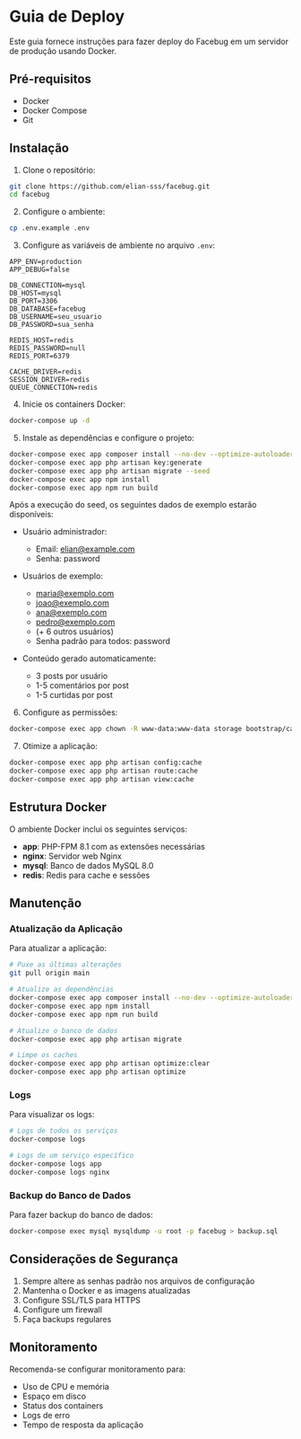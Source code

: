 # Guia de Deploy

Este guia fornece instruções para fazer deploy do Facebug em um servidor de produção usando Docker.

## Pré-requisitos

- Docker
- Docker Compose
- Git

## Instalação

1. Clone o repositório:
```bash
git clone https://github.com/elian-sss/facebug.git
cd facebug
```

2. Configure o ambiente:
```bash
cp .env.example .env
```

3. Configure as variáveis de ambiente no arquivo `.env`:
```env
APP_ENV=production
APP_DEBUG=false

DB_CONNECTION=mysql
DB_HOST=mysql
DB_PORT=3306
DB_DATABASE=facebug
DB_USERNAME=seu_usuario
DB_PASSWORD=sua_senha

REDIS_HOST=redis
REDIS_PASSWORD=null
REDIS_PORT=6379

CACHE_DRIVER=redis
SESSION_DRIVER=redis
QUEUE_CONNECTION=redis
```

4. Inicie os containers Docker:
```bash
docker-compose up -d
```

5. Instale as dependências e configure o projeto:
```bash
docker-compose exec app composer install --no-dev --optimize-autoloader
docker-compose exec app php artisan key:generate
docker-compose exec app php artisan migrate --seed
docker-compose exec app npm install
docker-compose exec app npm run build
```

   Após a execução do seed, os seguintes dados de exemplo estarão disponíveis:

   - Usuário administrador:
     - Email: elian@example.com
     - Senha: password
   
   - Usuários de exemplo:
     - maria@exemplo.com
     - joao@exemplo.com
     - ana@exemplo.com
     - pedro@exemplo.com
     - (+ 6 outros usuários)
     - Senha padrão para todos: password
   
   - Conteúdo gerado automaticamente:
     - 3 posts por usuário
     - 1-5 comentários por post
     - 1-5 curtidas por post

6. Configure as permissões:
```bash
docker-compose exec app chown -R www-data:www-data storage bootstrap/cache
```

7. Otimize a aplicação:
```bash
docker-compose exec app php artisan config:cache
docker-compose exec app php artisan route:cache
docker-compose exec app php artisan view:cache
```

## Estrutura Docker

O ambiente Docker inclui os seguintes serviços:

- **app**: PHP-FPM 8.1 com as extensões necessárias
- **nginx**: Servidor web Nginx
- **mysql**: Banco de dados MySQL 8.0
- **redis**: Redis para cache e sessões

## Manutenção

### Atualização da Aplicação

Para atualizar a aplicação:

```bash
# Puxe as últimas alterações
git pull origin main

# Atualize as dependências
docker-compose exec app composer install --no-dev --optimize-autoloader
docker-compose exec app npm install
docker-compose exec app npm run build

# Atualize o banco de dados
docker-compose exec app php artisan migrate

# Limpe os caches
docker-compose exec app php artisan optimize:clear
docker-compose exec app php artisan optimize
```

### Logs

Para visualizar os logs:

```bash
# Logs de todos os serviços
docker-compose logs

# Logs de um serviço específico
docker-compose logs app
docker-compose logs nginx
```

### Backup do Banco de Dados

Para fazer backup do banco de dados:

```bash
docker-compose exec mysql mysqldump -u root -p facebug > backup.sql
```

## Considerações de Segurança

1. Sempre altere as senhas padrão nos arquivos de configuração
2. Mantenha o Docker e as imagens atualizadas
3. Configure SSL/TLS para HTTPS
4. Configure um firewall
5. Faça backups regulares

## Monitoramento

Recomenda-se configurar monitoramento para:

- Uso de CPU e memória
- Espaço em disco
- Status dos containers
- Logs de erro
- Tempo de resposta da aplicação